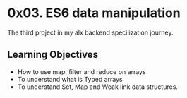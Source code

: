 # 0x03. ES6 data manipulation

The third project in my alx backend specilization journey.

## Learning Objectives
- How to use map, filter and reduce on arrays
- To understand what is Typed arrays
- To understand Set, Map and Weak link data structures.
